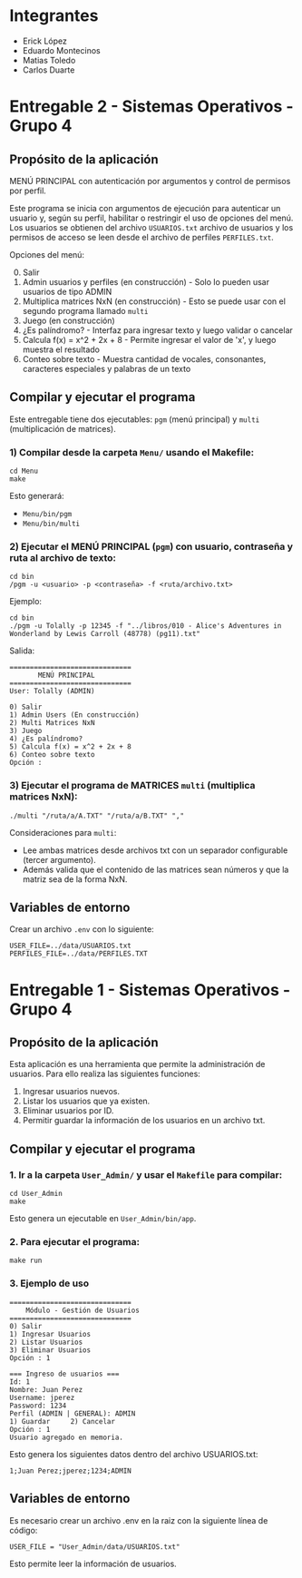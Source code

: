 # Integrantes
- Erick López
- Eduardo Montecinos
- Matias Toledo
- Carlos Duarte

# Entregable 2 - Sistemas Operativos - Grupo 4
## Propósito de la aplicación
MENÚ PRINCIPAL con autenticación por argumentos y control de permisos por perfil.

Este programa se inicia con argumentos de ejecución para autenticar un usuario y, según su perfil, habilitar o restringir el uso de opciones del menú. Los usuarios se obtienen del archivo `USUARIOS.txt` archivo de usuarios y los permisos de acceso se leen desde el archivo de perfiles `PERFILES.txt`.

Opciones del menú:

0) Salir
1) Admin usuarios y perfiles (en construcción) - Solo lo pueden usar usuarios de tipo ADMIN
2) Multiplica matrices NxN (en construcción) - Esto se puede usar con el segundo programa llamado `multi`
3) Juego (en construcción)
4) ¿Es palíndromo? - Interfaz para ingresar texto y luego validar o cancelar
5) Calcula f(x) = x^2 + 2x + 8 - Permite ingresar el valor de 'x', y luego muestra el resultado
6) Conteo sobre texto - Muestra cantidad de vocales, consonantes, caracteres especiales y palabras de un texto

## Compilar y ejecutar el programa
Este entregable tiene dos ejecutables: `pgm` (menú principal) y `multi` (multiplicación de matrices).

### 1) Compilar desde la carpeta `Menu/` usando el Makefile:
```
cd Menu
make
```
Esto generará:
- `Menu/bin/pgm`
- `Menu/bin/multi`

### 2) Ejecutar el MENÚ PRINCIPAL (`pgm`) con usuario, contraseña y ruta al archivo de texto:
```
cd bin
/pgm -u <usuario> -p <contraseña> -f <ruta/archivo.txt>
```

Ejemplo:
```
cd bin
./pgm -u Tolally -p 12345 -f "../libros/010 - Alice's Adventures in Wonderland by Lewis Carroll (48778) (pg11).txt"
```

Salida:
```
==============================
       MENÚ PRINCIPAL
==============================
User: Tolally (ADMIN)

0) Salir
1) Admin Users (En construcción)
2) Multi Matrices NxN
3) Juego
4) ¿Es palíndromo?
5) Calcula f(x) = x^2 + 2x + 8
6) Conteo sobre texto
Opción : 
```

### 3) Ejecutar el programa de MATRICES `multi` (multiplica matrices NxN):
```
./multi "/ruta/a/A.TXT" "/ruta/a/B.TXT" ","
```
Consideraciones para `multi`:
- Lee ambas matrices desde archivos txt con un separador configurable (tercer argumento).
- Además valida que el contenido de las matrices sean números y que la matriz sea de la forma NxN.

## Variables de entorno
Crear un archivo `.env` con lo siguiente:
```
USER_FILE=../data/USUARIOS.txt
PERFILES_FILE=../data/PERFILES.TXT
```


# Entregable 1 - Sistemas Operativos - Grupo 4
## Propósito de la aplicación
Esta aplicación es una herramienta que permite la administración de usuarios. Para ello realiza las siguientes funciones:
1. Ingresar usuarios nuevos.
2. Listar los usuarios que ya existen.
3. Eliminar usuarios por ID.
4. Permitir guardar la información de los usuarios en un archivo txt.

## Compilar y ejecutar el programa
### 1. Ir a la carpeta `User_Admin/` y usar el `Makefile` para compilar:
```
cd User_Admin
make
```
Esto genera un ejecutable en `User_Admin/bin/app`.

### 2. Para ejecutar el programa:
```
make run
```

### 3. Ejemplo de uso 
```
==============================
	Módulo - Gestión de Usuarios
==============================
0) Salir
1) Ingresar Usuarios
2) Listar Usuarios
3) Eliminar Usuarios
Opción : 1

=== Ingreso de usuarios ===
Id: 1
Nombre: Juan Perez
Username: jperez
Password: 1234
Perfil (ADMIN | GENERAL): ADMIN
1) Guardar     2) Cancelar
Opción : 1
Usuario agregado en memoria.
```
Esto genera los siguientes datos dentro del archivo USUARIOS.txt:
```
1;Juan Perez;jperez;1234;ADMIN
```

## Variables de entorno
Es necesario crear un archivo .env en la raiz con la siguiente línea de código:

`USER_FILE = "User_Admin/data/USUARIOS.txt"`

Esto permite leer la información de usuarios.
